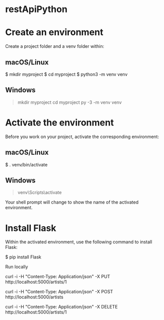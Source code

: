# restApiPython

# Create an environment #

Create a project folder and a venv folder within:

## macOS/Linux ##
$ mkdir myproject
$ cd myproject
$ python3 -m venv venv

## Windows ##
> mkdir myproject
> cd myproject
> py -3 -m venv venv

# Activate the environment #

Before you work on your project, activate the corresponding environment:

## macOS/Linux ##
$ . venv/bin/activate

## Windows ##
> venv\Scripts\activate

Your shell prompt will change to show the name of the activated environment.

# Install Flask #

Within the activated environment, use the following command to install Flask:

$ pip install Flask




Run locally


curl -i -H "Content-Type: Application/json" -X PUT  http://localhost:5000/artists/1

curl -i -H "Content-Type: Application/json" -X POST http://localhost:5000/artists

curl -i -H "Content-Type: Application/json" -X DELETE  http://localhost:5000/artists/1 
